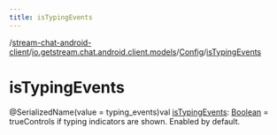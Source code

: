 ```yaml
---
title: isTypingEvents
---
```

/[stream-chat-android-client](../../index.md)/[io.getstream.chat.android.client.models](../index.md)/[Config](index.md)/[isTypingEvents](isTypingEvents.md)  
  
  
  
# isTypingEvents  
@SerializedName(value = typing_events)val [isTypingEvents](isTypingEvents.md): [Boolean](https://kotlinlang.org/api/latest/jvm/stdlib/kotlin/-boolean/index.html) = trueControls if typing indicators are shown. Enabled by default.
